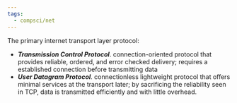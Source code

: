 ```yaml
---
tags:
  - compsci/net
---
```

The primary internet transport layer protocol:
- ***Transmission Control Protocol***. connection-oriented protocol that provides reliable, ordered, and error checked delivery; requires a established connection before transmitting data
- ***User Datagram Protocol***. connectionless lightweight protocol that offers minimal services at the transport later; by sacrificing the reliability seen in TCP, data is transmitted efficiently and with little overhead.